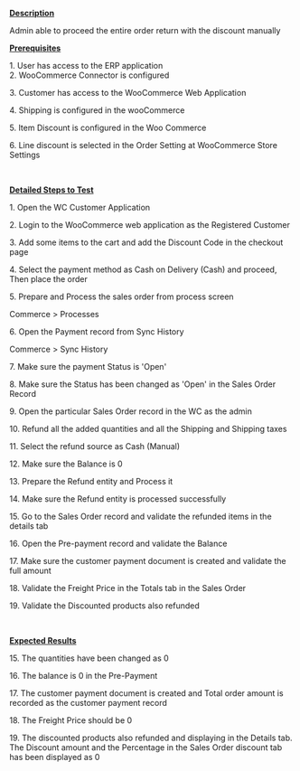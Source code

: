 
<p><u><strong>Description</strong></u></p>
<p>Admin able to proceed the entire order return with the discount manually&nbsp;</p>
<p><u><strong>Prerequisites</strong></u></p>
<p>1. User has access to the ERP application<br />2. WooCommerce Connector is configured</p>
<p>3. Customer has access to the WooCommerce Web Application</p>
<p>4. Shipping is configured in the wooCommerce</p>
<p>5. Item Discount is configured in the Woo Commerce</p>
<p>6. Line discount is selected in the Order Setting at WooCommerce Store Settings</p>
<p>&nbsp;</p>
<p><u><strong>Detailed Steps to Test</strong></u></p>
<p>1. Open the WC Customer Application</p>
<p>2. Login to the WooCommerce web application as the Registered Customer</p>
<p>3. Add some items to the cart and add the Discount Code in the checkout page</p>
<p>4. Select the payment method as Cash on Delivery (Cash) and proceed, Then place the order</p>
<p>5. Prepare and Process the sales order from process screen</p>
<p>Commerce &gt; Processes</p>
<p>6. Open the Payment record from Sync History</p>
<p>Commerce &gt; Sync History</p>
<p>7. Make sure the payment Status is 'Open'</p>
<p>8. Make sure the Status has been changed as 'Open' in the Sales Order Record</p>
<p>9. Open the particular Sales Order record in the WC as the admin</p>
<p>10. Refund all the added quantities and all the Shipping and Shipping taxes</p>
<p>11. Select the refund source as Cash (Manual)</p>
<p>12. Make sure the Balance is 0</p>
<p>13. Prepare the Refund entity and Process it</p>
<p>14. Make sure the Refund entity is processed successfully</p>
<p>15. Go to the Sales Order record and validate the refunded items in the details tab</p>
<p>16. Open the Pre-payment record and validate the Balance</p>
<p>17. Make sure the customer payment document is created and validate the full amount</p>
<p>18. Validate the Freight Price in the Totals tab in the Sales Order</p>
<p>19. Validate the Discounted products also refunded</p>
<p>&nbsp;</p>
<p><u><strong>Expected Results</strong></u></p>
<p>15. The quantities have been changed as 0</p>
<p>16. The balance is 0 in the Pre-Payment</p>
<p>17. The customer payment document is created and Total order amount is recorded as the customer payment record</p>
<p>18. The&nbsp;Freight Price should be 0</p>
<p>19. The discounted products also refunded and displaying in the Details tab. The Discount amount and the Percentage in the Sales Order discount tab has been displayed as 0</p>
